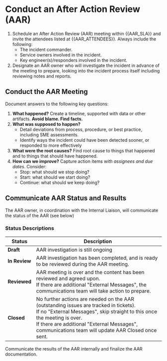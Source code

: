 # Conduct an After Action Review (AAR)

1. Schedule an After Action Review (AAR) meeting within {{AAR_SLA}} and invite the attendees listed at {{AAR_ATTENDEES}}.  Always include the following:
    * The incident commander.
    * Service owners involved in the incident.
    * Key engineer(s)/responders involved in the incident.
1. Designate an AAR owner who will investigate the incident in advance of the meeting to prepare, looking into the incident process itself including reviewing notes and reports.

## Conduct the AAR Meeting

Document answers to the following key questions:

1. **What happened?** Create a timeline, supported with data or other artifacts. **Avoid blame. Find facts.**
1. **What was supposed to happen?**
    * Detail deviations from process, procedure, or best practice, including SME assessments.
    * Identify ways the incident could have been detected sooner, or responded to more effectively
1. **What were the root causes?** Find root cause to things that happened and to things that should have happened.
1. **How can we improve?** Capture action items _with assignees and due dates_.  Consider:
    * Stop: what should we stop doing?
    * Start: what should we start doing?
    * Continue: what should we keep doing?

## Communicate AAR Status and Results

The AAR owner, in coordination with the Internal Liaison, will  communicate the status of the AAR (see below)

### Status Descriptions

| Status | Description |
|-|-|
| **Draft** | AAR investigation is still ongoing |
| **In Review** | AAR investigation has been completed, and is ready to be reviewed during the AAR meeting. |
| **Reviewed** | AAR meeting is over and the content has been reviewed and agreed upon.<br>If there are additional "External Messages", the communications team will take action to prepare. |
| **Closed** | No further actions are needed on the AAR (outstanding issues are tracked in tickets).<br>If no "External Messages", skip straight to this once the meeting is over.<br>If there are additional "External Messages", communications team will update AAR Closed once sent. |

Communicate the results of the AAR internally and finalize the AAR documentation.
